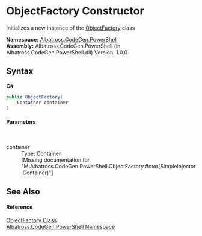 # ObjectFactory Constructor 
 

Initializes a new instance of the <a href="4384bc2b-a29b-5fd3-0436-055df004f67d">ObjectFactory</a> class

**Namespace:**&nbsp;<a href="2d65aacd-c98f-bceb-356d-e6ad958655fd">Albatross.CodeGen.PowerShell</a><br />**Assembly:**&nbsp;Albatross.CodeGen.PowerShell (in Albatross.CodeGen.PowerShell.dll) Version: 1.0.0

## Syntax

**C#**<br />
``` C#
public ObjectFactory(
	Container container
)
```


#### Parameters
&nbsp;<dl><dt>container</dt><dd>Type: Container<br />\[Missing <param name="container"/> documentation for "M:Albatross.CodeGen.PowerShell.ObjectFactory.#ctor(SimpleInjector.Container)"\]</dd></dl>

## See Also


#### Reference
<a href="4384bc2b-a29b-5fd3-0436-055df004f67d">ObjectFactory Class</a><br /><a href="2d65aacd-c98f-bceb-356d-e6ad958655fd">Albatross.CodeGen.PowerShell Namespace</a><br />